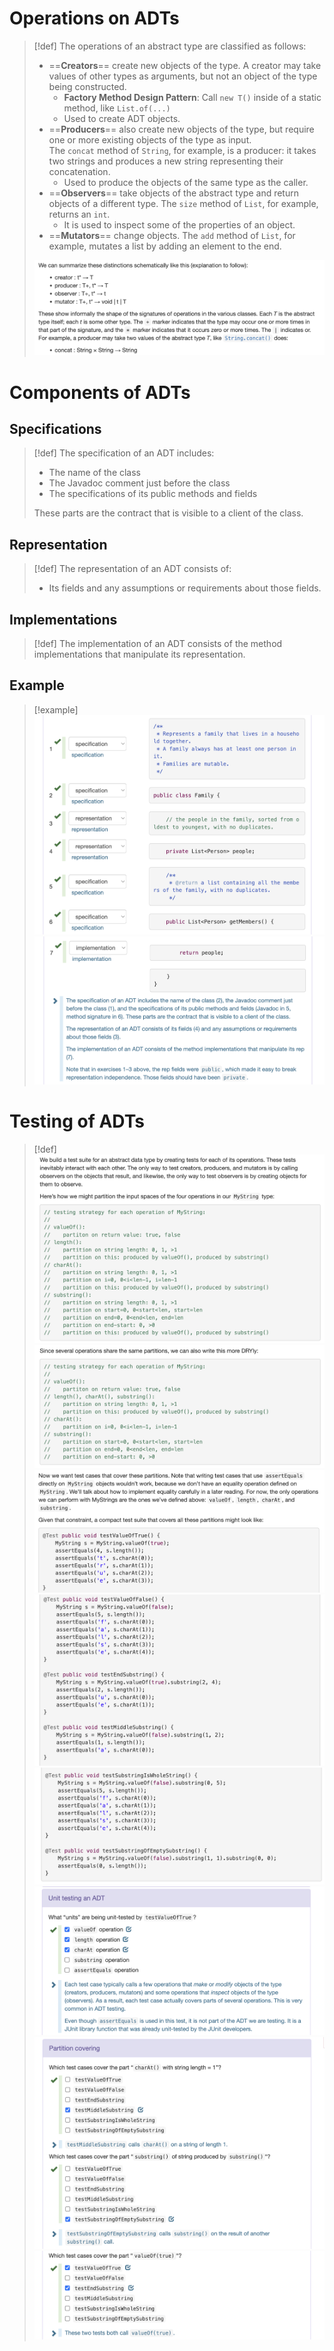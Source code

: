 # Operations on ADTs
> [!def]
> The operations of an abstract type are classified as follows:
> - ==**Creators**== create new objects of the type. A creator may take values of other types as arguments, but not an object of the type being constructed. 
> 	- **Factory Method Design Pattern**: Call `new T()` inside of a static method, like `List.of(...)`
> 	- Used to create ADT objects.
> - ==**Producers**== also create new objects of the type, but require one or more existing objects of the type as input. The `concat` method of `String`, for example, is a producer: it takes two strings and produces a new string representing their concatenation.
> 	- Used to produce the objects of the same type as the caller.
> - ==**Observers**== take objects of the abstract type and return objects of a different type. The `size` method of `List`, for example, returns an `int`. 
> 	- It is used to inspect some of the properties of an object.
> - ==**Mutators**== change objects. The `add` method of `List`, for example, mutates a list by adding an element to the end.
> 
> ![](Abstract_Data_Type.assets/image-20240208130409401.png)



# Components of ADTs
## Specifications
> [!def]
> The specification of an ADT includes:
> - The name of the class
> - The Javadoc comment just before the class
> - The specifications of its public methods and fields
> 
> These parts are the contract that is visible to a client of the class.

## Representation
> [!def]
> The representation of an ADT consists of:
> - Its fields and any assumptions or requirements about those fields.


## Implementations
> [!def]
> The implementation of an ADT consists of the method implementations that manipulate its representation.


## Example
> [!example]
> ![](Abstract_Data_Type.assets/image-20240208131342907.png)![](Abstract_Data_Type.assets/image-20240208131355539.png)


# Testing of ADTs
> [!def]
> ![](Abstract_Data_Type.assets/image-20240208131528960.png)![](Abstract_Data_Type.assets/image-20240208131602221.png)![](Abstract_Data_Type.assets/image-20240208131808574.png)![](Abstract_Data_Type.assets/image-20240208131819063.png)![](Abstract_Data_Type.assets/image-20240208131830948.png)![](Abstract_Data_Type.assets/image-20240208132119319.png)![](Abstract_Data_Type.assets/image-20240208132133371.png)![](Abstract_Data_Type.assets/image-20240208132145700.png)

















